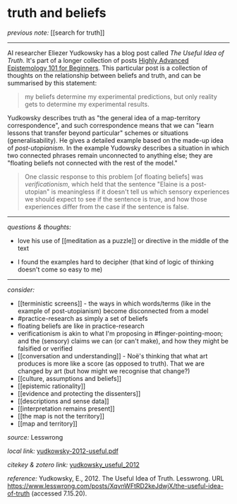 # truth and beliefs

_previous note:_ [[search for truth]]

---

AI researcher Eliezer Yudkowsky has a blog post called _The Useful Idea of Truth_. It's part of a longer collection of posts [Highly Advanced Epistemology 101 for Beginners](https://www.lesswrong.com/s/SqFbMbtxGybdS2gRs). This particular post is a collection of thoughts on the relationship between beliefs and truth, and can be summarised by this statement:

>my beliefs determine my experimental predictions, but only reality gets to determine my experimental results.

Yudkowsky describes truth as "the general idea of a map-territory correspondence", and such correspondence means that we can "learn lessons that transfer beyond particular" schemes or situations (generalisability). He gives a detailed example based on the made-up idea of _post-utopianism_. In the example Yudowsky describes a situation in which two connected phrases remain unconnected to anything else; they are "floating beliefs not connected with the rest of the model."

>One classic response to this problem [of floating beliefs] was _verificationism_, which held that the sentence "Elaine is a post-utopian" is meaningless if it doesn't tell us which sensory experiences we should expect to see if the sentence is true, and how those experiences differ from the case if the sentence is false.

---

_questions & thoughts:_

- love his use of [[meditation as a puzzle]] or directive in the middle of the text 

- I found the examples hard to decipher (that kind of logic of thinking doesn't come so easy to me)

--- 

_consider:_

- [[terministic screens]] - the ways in which words/terms (like in the example of post-utopianism) become disconnected from a model
- #practice-research as simply a set of beliefs
- floating beliefs are like in practice-research
- verificationism is akin to what I'm proposing in #finger-pointing-moon; and the (sensory) claims we can (or can't make), and how they might be falsified or verified
- [[conversation and understanding]] - Noë's thinking that what art produces is more like a score (as opposed to truth). That we are changed by art (but how might we recognise that change?)
- [[culture, assumptions and beliefs]]
- [[epistemic rationality]]
- [[evidence and protecting the dissenters]]
- [[descriptions and sense data]]
- [[interpretation remains present]]
- [[the map is not the territory]]
- [[map and territory]]

_source:_ Lesswrong

_local link:_ [yudkowsky-2012-useful.pdf](hook://file/mhQM5QIjB?p=c2tlbGxpcy9Eb3dubG9hZHM=&n=yudkowsky-2012-useful.pdf)

_citekey & zotero link:_ [yudkowsky_useful_2012](zotero://select/items/1_FDDYNW3Y)

_reference:_ Yudkowsky, E., 2012. The Useful Idea of Truth. Lesswrong. URL https://www.lesswrong.com/posts/XqvnWFtRD2keJdwjX/the-useful-idea-of-truth (accessed 7.15.20).


